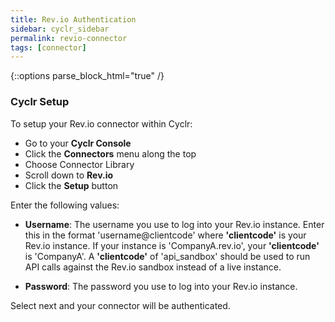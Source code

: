 ```yaml
---
title: Rev.io Authentication
sidebar: cyclr_sidebar
permalink: revio-connector
tags: [connector]
---
```

{::options parse_block_html="true" /}
<section class="card">

### Cyclr Setup

To setup your Rev.io connector within Cyclr:

*   Go to your **Cyclr Console**
*   Click the **Connectors** menu along the top
*   Choose Connector Library
*   Scroll down to **Rev.io**
*   Click the **Setup** button

Enter the following values:

* **Username**: The username you use to log into your Rev.io instance. Enter this in the format 'username@clientcode' where **'clientcode'** is your Rev.io instance. If your instance is 'CompanyA.rev.io', your **'clientcode'** is 'CompanyA'. A **'clientcode'** of 'api_sandbox' should be used to run API calls against the Rev.io sandbox instead of a live instance. 

* **Password**: The password you use to log into your Rev.io instance.


Select next and your connector will be authenticated.

</section>
